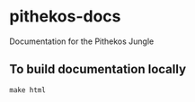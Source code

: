 # pithekos-docs
Documentation for the Pithekos Jungle

## To build documentation locally
`make html`
